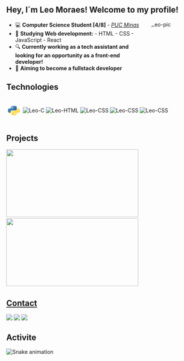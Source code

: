 ## Hey, l´m Leo Moraes! Welcome to my profile! 

<img align="right" alt="Leo-pic" height="135" width="135" style="border-radius:50px;" src="https://cdn.discordapp.com/attachments/952690717468262510/952690990475530331/icon_leo_gif.gif">

-  :computer: **Computer Science Student [4/8]** - [_PUC Minas_](https://www.pucpcaldas.br/)
-  :page_facing_up: **Studying Web development:**
        - HTML
        - CSS
        - JavaScript
        - React
-  :mag: **Currently working as a tech assistant and looking for an opportunity as a front-end developer!**
-  :round_pushpin: **Aiming to become a fullstack developer**

## Technologies

<div style="display: inline_block"><br>
  <img align="center" alt="Leo-Python" height="30" width="40" src="https://raw.githubusercontent.com/devicons/devicon/master/icons/python/python-original.svg">
  <img align="center" alt="Leo-C" height="30" width="40" src="https://cdn.jsdelivr.net/gh/devicons/devicon/icons/c/c-original.svg">
  <img align="center" alt="Leo-HTML" height="30" width="40" src="https://cdn.jsdelivr.net/gh/devicons/devicon/icons/html5/html5-original-wordmark.svg" />
  <img align="center" alt="Leo-CSS" height="30" width="40" src="https://cdn.jsdelivr.net/gh/devicons/devicon/icons/css3/css3-original-wordmark.svg" />
  <img align="center" alt="Leo-CSS" height="30" width="40" src="https://cdn.jsdelivr.net/gh/devicons/devicon/icons/javascript/javascript-original.svg" />
  <img align="center" alt="Leo-CSS" height="30" width="40" src="https://cdn.jsdelivr.net/gh/devicons/devicon/icons/git/git-original.svg" />
</div>

<br>

## Projects

<div>
  <a href="https://github.com/developerleomoraes">
  <img height="180em" width="350em" 
       src="https://github-readme-stats.vercel.app/api?username=developerleomoraes&show_icons=true&theme=dark&include_all_commits=true&count_private=true"/>
  <img height="180em" width="350em" 
       src="https://github-readme-stats.vercel.app/api/top-langs/?username=developerleomoraes&layout=compact&langs_count=7&theme=dark"/>
</div>


## Contact
  
<div> 
  <a href="https://www.instagram.com/_leomooraes/" target="_blank"><img src="https://img.shields.io/badge/-Instagram-%23E4405F?style=for-the-badge&logo=instagram&logoColor=white" target="_blank"></a> 
  <a href = "mailto:developerleo.it@gmail.com"><img src="https://img.shields.io/badge/-Gmail-%23333?style=for-the-badge&logo=gmail&logoColor=white" target="_blank"></a>
  <a href="https://www.linkedin.com/in/developerleoit/" target="_blank"><img src="https://img.shields.io/badge/-LinkedIn-%230077B5?style=for-the-badge&logo=linkedin&logoColor=white" target="_blank"></a> 
  
## Activite
 
![Snake animation](https://github.com/developerleomoraes/developerleomoraes/blob/output/github-contribution-grid-snake.svg)
 
</div>
